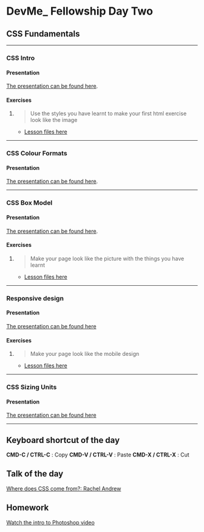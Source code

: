 # DevMe_ Fellowship Day Two
## CSS Fundamentals

---

### CSS Intro

#### Presentation

[The presentation can be found here](https://gitpitch.com/develop-me/fellowship-wk1-beg-html-css?p=day02/01CSSIntro).

#### Exercises

1. > Use the styles you have learnt to make your first html exercise look like the image
	- [Lesson files here](01CSSIntro/01exercise)

---

### CSS Colour Formats

#### Presentation

[The presentation can be found here](https://gitpitch.com/develop-me/fellowship-wk1-beg-html-css?p=day02/02CSSColours).

---

### CSS Box Model

#### Presentation

[The presentation can be found here](https://gitpitch.com/develop-me/fellowship-wk1-beg-html-css/newSyl?p=day02/03CSSboxModel#/).

#### Exercises

1. > Make your page look like the picture with the things you have learnt
	- [Lesson files here](03CSSboxModel/01exercise)

---

### Responsive design

#### Presentation

[The presentation can be found here](https://gitpitch.com/develop-me/fellowship-wk1-beg-html-css?p=day02/responsive)

#### Exercises

1. > Make your page look like the mobile design
	- [Lesson files here](04responsive/01exercise)

---

### CSS Sizing Units

#### Presentation

[The presentation can be found here](https://gitpitch.com/develop-me/fellowship-wk1-beg-html-cssp=day02/05CSSSizing)

---

## Keyboard shortcut of the day

**CMD-C / CTRL-C** : Copy
**CMD-V / CTRL-V** : Paste
**CMD-X / CTRL-X** : Cut

## Talk of the day

[Where does CSS come from?: Rachel Andrew](https://www.youtube.com/watch?v=cYGOv2ToZjY)


## Homework

[Watch the intro to Photoshop video](https://www.youtube.com/watch?v=SafSh_u1FF0)


